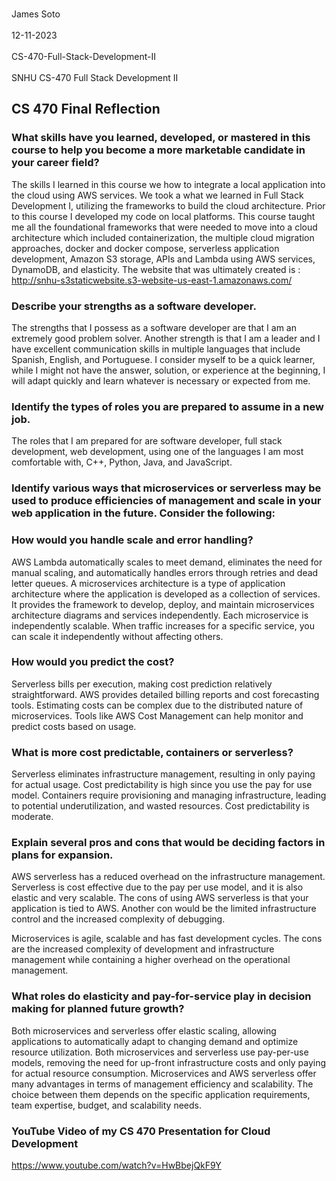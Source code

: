 <br>James Soto<br>
<br>12-11-2023<br>
<br>CS-470-Full-Stack-Development-II<br>
<br>SNHU CS-470 Full Stack Development II<br>

## CS 470 Final Reflection

### What skills have you learned, developed, or mastered in this course to help you become a more marketable candidate in your career field?
The skills I learned in this course we how to integrate a local application into the cloud using AWS services. We took a what we learned in Full Stack Development I, utilizing the frameworks to build the cloud architecture. Prior to this course I developed my code on local platforms. This course taught me all the foundational frameworks that were needed to move into a cloud architecture which included containerization, the multiple cloud migration approaches, docker and docker compose, serverless application development, Amazon S3 storage, APIs and Lambda using AWS services, DynamoDB, and elasticity. The website that was ultimately created is : http://snhu-s3staticwebsite.s3-website-us-east-1.amazonaws.com/

### Describe your strengths as a software developer.
The strengths that I possess as a software developer are that I am an extremely good problem solver. Another strength is that I am a leader and I have excellent communication skills in multiple languages that include Spanish, English, and Portuguese. I consider myself to be a quick learner, while I might not have the answer, solution, or experience at the beginning, I will adapt quickly and learn whatever is necessary or expected from me.

### Identify the types of roles you are prepared to assume in a new job.
The roles that I am prepared for are software developer, full stack development, web development, using one of the languages I am most comfortable with, C++, Python, Java, and JavaScript.

### Identify various ways that microservices or serverless may be used to produce efficiencies of management and scale in your web application in the future. Consider the following:

### How would you handle scale and error handling?
AWS Lambda automatically scales to meet demand, eliminates the need for manual scaling, and automatically handles errors through retries and dead letter queues. A microservices architecture is a type of application architecture where the application is developed as a collection of services. It provides the framework to develop, deploy, and maintain microservices architecture diagrams and services independently. Each microservice is independently scalable. When traffic increases for a specific service, you can scale it independently without affecting others.

### How would you predict the cost?
Serverless bills per execution, making cost prediction relatively straightforward. AWS provides detailed billing reports and cost forecasting tools. Estimating costs can be complex due to the distributed nature of microservices. Tools like AWS Cost Management can help monitor and predict costs based on usage.

### What is more cost predictable, containers or serverless?
Serverless eliminates infrastructure management, resulting in only paying for actual usage. Cost predictability is high since you use the pay for use model. Containers require provisioning and managing infrastructure, leading to potential underutilization, and wasted resources. Cost predictability is moderate.

### Explain several pros and cons that would be deciding factors in plans for expansion.
AWS serverless has a reduced overhead on the infrastructure management. Serverless is cost effective due to the pay per use model, and it is also elastic and very scalable. The cons of using AWS serverless is that your application is tied to AWS. Another con would be the limited infrastructure control and the increased complexity of debugging. 

Microservices is agile, scalable and has fast development cycles. The cons are the increased complexity of development and infrastructure management while containing a higher overhead on the operational management.

### What roles do elasticity and pay-for-service play in decision making for planned future growth?
Both microservices and serverless offer elastic scaling, allowing applications to automatically adapt to changing demand and optimize resource utilization. Both microservices and serverless use pay-per-use models, removing the need for up-front infrastructure costs and only paying for actual resource consumption. Microservices and AWS serverless offer many advantages in terms of management efficiency and scalability. The choice between them depends on the specific application requirements, team expertise, budget, and scalability needs.

### YouTube Video of my CS 470 Presentation for Cloud Development
https://www.youtube.com/watch?v=HwBbejQkF9Y
